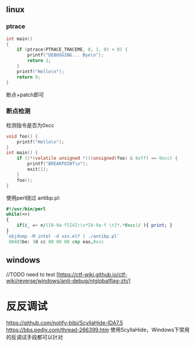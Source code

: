## linux
### ptrace
```c
int main()
{
    if (ptrace(PTRACE_TRACEME, 0, 1, 0) < 0) {
        printf("DEBUGGING... Bye\n");
        return 1;
    }
    printf("Hello\n");
    return 0;
}
```
断点+patch即可

### 断点检测
检测指令是否为0xcc
```c
void foo() {
    printf("Hello\n");
}
int main() {
    if ((*(volatile unsigned *)((unsigned)foo) & 0xff) == 0xcc) {
        printf("BREAKPOINT\n");
        exit(1);
    }
    foo();
}
```
使用perl绕过
antibp.pl:
```perl
#!/usr/bin/perl
while(<>)
{
    if($_ =~ m/([0-9a-f][4]:\s*[0-9a-f \t]*.*0xcc)/ ){ print; }
}
`objdump -M intel -d xxx.elf | ./antibp.pl`
 80483be: 3d cc 00 00 00 cmp eax,0xcc
```
## windows
//TODO
need to test
[https://ctf-wiki.github.io/ctf-wiki/reverse/windows/anti-debug/ntglobalflag-zh/]

# 反反调试
https://github.com/notify-bibi/ScyllaHide-IDA7.5
https://bbs.pediy.com/thread-266399.htm
使用ScyllaHide，Windows下常用的反调试手段都可以针对